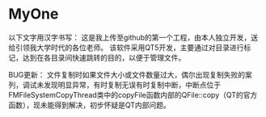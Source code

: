 # MyOne
以下文字用汉字书写：
  这是我上传至github的第一个工程，由本人独立开发，送给引领我大学时代的各位老师。
  该软件采用QT5开发，主要通过对目录进行标记，达到在各目录间快速跳转的目的，以便于管理文件。
  
BUG更新：
文件复制时如果文件大小或文件数量过大，偶尔出现复制失败的案列，调试未发现明显异常，有时复制无误有时复制中断，中断点位于FMFileSystemCopyThread类中的copyFile函数内部的QFile::copy（QT的官方函数），现未能得到解决，初步怀疑是QT内部问题。

